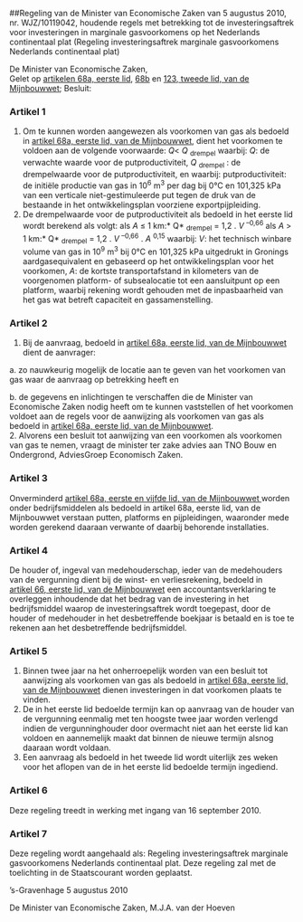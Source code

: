 <meta http-equiv='Content-Type' content='text/html; charset=utf-8' />

##Regeling van de Minister van Economische Zaken van 5 augustus 2010, nr. WJZ/10119042, houdende regels met betrekking tot de investeringsaftrek voor investeringen in marginale gasvoorkomens op het Nederlands continentaal plat (Regeling investeringsaftrek marginale gasvoorkomens Nederlands continentaal plat)

De Minister van Economische Zaken,  
Gelet op [artikelen 68a, eerste lid](../../../../../../../../wet/mijnbouwwet/BWBR0014168/README.md), [68b](../../../../../../../../wet/mijnbouwwet/BWBR0014168/README.md) en [123, tweede lid, van de Mijnbouwwet](../../../../../../../../wet/mijnbouwwet/BWBR0014168/README.md);
Besluit:    

### Artikel  1  

1.  Om te kunnen worden aangewezen als voorkomen van gas als bedoeld in [artikel 68a, eerste lid, van de Mijnbouwwet](../../../../../../../../wet/mijnbouwwet/BWBR0014168/README.md), dient het voorkomen te voldoen aan de volgende voorwaarde:  *Q*< *Q* <sub>drempel</sub>  waarbij:  *Q*: de verwachte waarde voor de putproductiviteit,  *Q* <sub>drempel</sub> : de drempelwaarde voor de putproductiviteit, en waarbij: putproductiviteit: de initiële productie van gas in 10<sup>6</sup> m<sup>3</sup> per dag bij 0°C en 101,325 kPa van een verticale niet-gestimuleerde put tegen de druk van de bestaande in het ontwikkelingsplan voorziene exportpijpleiding.   
2.  De drempelwaarde voor de putproductiviteit als bedoeld in het eerste lid wordt berekend als volgt: als *A* ≤ 1 km:* Q* <sub>drempel</sub> = 1,2 . *V* <sup>–0,66</sup>  als *A* > 1 km:* Q* <sub>drempel</sub> = 1,2 . *V* <sup>–0,66</sup> . *A* <sup>0,15</sup>  waarbij:  *V*: het technisch winbare volume van gas in 10<sup>9</sup> m<sup>3</sup> bij 0°C en 101,325 kPa uitgedrukt in Gronings aardgasequivalent en gebaseerd op het ontwikkelingsplan voor het voorkomen,  *A*: de kortste transportafstand in kilometers van de voorgenomen platform- of subsealocatie tot een aansluitpunt op een platform, waarbij rekening wordt gehouden met de inpasbaarheid van het gas wat betreft capaciteit en gassamenstelling.  

### Artikel  2  

1.  Bij de aanvraag, bedoeld in [artikel 68a, eerste lid, van de Mijnbouwwet ](../../../../../../../../wet/mijnbouwwet/BWBR0014168/README.md)dient de aanvrager: 

a. zo nauwkeurig mogelijk de locatie aan te geven van het voorkomen van gas waar de aanvraag op betrekking heeft en  

b. de gegevens en inlichtingen te verschaffen die de Minister van Economische Zaken nodig heeft om te kunnen vaststellen of het voorkomen voldoet aan de regels voor de aanwijzing als voorkomen van gas als bedoeld in [artikel 68a, eerste lid, van de Mijnbouwwet](../../../../../../../../wet/mijnbouwwet/BWBR0014168/README.md).     
2.  Alvorens een besluit tot aanwijzing van een voorkomen als voorkomen van gas te nemen, vraagt de minister ter zake advies aan TNO Bouw en Ondergrond, AdviesGroep Economisch Zaken.  

### Artikel  3  

Onverminderd [artikel 68a, eerste en vijfde lid, van de Mijnbouwwet ](../../../../../../../../wet/mijnbouwwet/BWBR0014168/README.md)worden onder bedrijfsmiddelen als bedoeld in artikel 68a, eerste lid, van de Mijnbouwwet verstaan putten, platforms en pijpleidingen, waaronder mede worden gerekend daaraan verwante of daarbij behorende installaties. 

### Artikel  4  

De houder of, ingeval van medehouderschap, ieder van de medehouders van de vergunning dient bij de winst- en verliesrekening, bedoeld in [artikel 66, eerste lid, van de Mijnbouwwet](../../../../../../../../wet/mijnbouwwet/BWBR0014168/README.md) een accountantsverklaring te overleggen inhoudende dat het bedrag van de investering in het bedrijfsmiddel waarop de investeringsaftrek wordt toegepast, door de houder of medehouder in het desbetreffende boekjaar is betaald en is toe te rekenen aan het desbetreffende bedrijfsmiddel. 

### Artikel  5  

1.  Binnen twee jaar na het onherroepelijk worden van een besluit tot aanwijzing als voorkomen van gas als bedoeld in [artikel 68a, eerste lid, van de Mijnbouwwet](../../../../../../../../wet/mijnbouwwet/BWBR0014168/README.md) dienen investeringen in dat voorkomen plaats te vinden.   
2.  De in het eerste lid bedoelde termijn kan op aanvraag van de houder van de vergunning eenmalig met ten hoogste twee jaar worden verlengd indien de vergunninghouder door overmacht niet aan het eerste lid kan voldoen en aannemelijk maakt dat binnen de nieuwe termijn alsnog daaraan wordt voldaan.   
3.  Een aanvraag als bedoeld in het tweede lid wordt uiterlijk zes weken voor het aflopen van de in het eerste lid bedoelde termijn ingediend.  

### Artikel  6  

Deze regeling treedt in werking met ingang van 16 september 2010. 

### Artikel  7  

Deze regeling wordt aangehaald als: Regeling investeringsaftrek marginale gasvoorkomens Nederlands continentaal plat. 
Deze regeling zal met de toelichting in de Staatscourant worden geplaatst.   

’s-Gravenhage 
5 augustus 2010   

De 
Minister van Economische Zaken, 
M.J.A. van der Hoeven     
